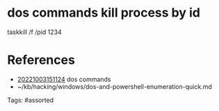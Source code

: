 # dos commands kill process by id
taskkill /f /pid 1234

# References
- [20221003151124](/zet/20221003151124/) dos commands
- ~/kb/hacking/windows/dos-and-powershell-enumeration-quick.md

Tags:
    #assorted


